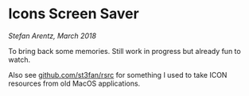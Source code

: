 # Icons Screen Saver

*Stefan Arentz, March 2018*

To bring back some memories. Still work in progress but already fun to watch.

Also see [github.com/st3fan/rsrc](https://github.com/st3fan/rsrc) for something I used to take ICON resources from old MacOS applications.

